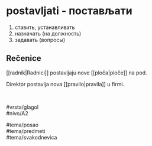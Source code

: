 # postavljati - постављати

1. ставить, устанавливать  
2. назначать (на должность)  
3. задавать (вопросы)  

## Rečenice

[[radnik|Radnici]] postavljaju nove [[ploča|ploče]] na pod.  

Direktor postavlja nova [[pravilo|pravila]] u firmi.  

<br>

#vrsta/glagol  
#nivo/A2  

#tema/posao  
#tema/predmeti  
#tema/svakodnevica
